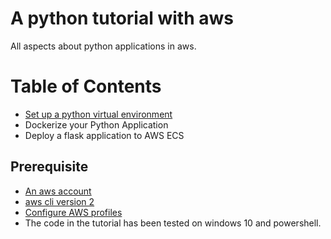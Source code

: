 # A python tutorial with aws
All aspects about python applications in aws.

# Table of Contents
* [Set up a python virtual environment](https://github.com/jinminlei/jinmin-python-tutorial-with-aws/tree/master/create_a_virtual_environment)
* Dockerize your Python Application
* Deploy a flask application to AWS ECS

## Prerequisite
* [An aws account](https://aws.amazon.com/premiumsupport/knowledge-center/create-and-activate-aws-account/)
* [aws cli version 2](https://docs.aws.amazon.com/cli/latest/userguide/install-cliv2.html)
* [Configure AWS profiles](https://docs.aws.amazon.com/cli/latest/userguide/cli-configure-files.html)
* The code in the tutorial has been tested on windows 10 and powershell.
